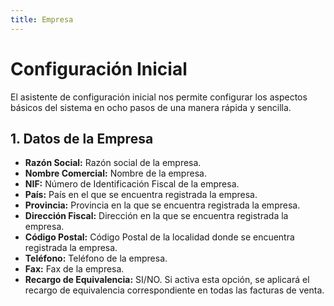 ```yaml
---
title: Empresa
---
```


# Configuración Inicial

El asistente de configuración inicial nos permite configurar los aspectos básicos del sistema en ocho pasos de una manera rápida y sencilla.

## 1. Datos de la Empresa

- **Razón Social:** Razón social de la empresa.
- **Nombre Comercial:** Nombre de la empresa.
- **NIF:** Número de Identificación Fiscal de la empresa.
- **País:** País en el que se encuentra registrada la empresa.
- **Provincia:** Provincia en la que se encuentra registrada la empresa.
- **Dirección Fiscal:** Dirección en la que se encuentra registrada la empresa.
- **Código Postal:** Código Postal de la localidad donde se encuentra registrada la empresa.
- **Teléfono:** Teléfono de la empresa.
- **Fax:** Fax de la empresa.
- **Recargo de Equivalencia:** SI/NO. Si activa esta opción, se aplicará el recargo de equivalencia correspondiente en todas las facturas de venta.